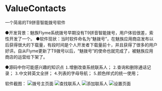 # ValueContacts

一个简易的T9拼音智能拨号软件

●开发背景：魅族Flyme系统拨号早期没有T9拼音智能拨号，用户体验很差，索性开发了一个。
●软件现状：当时软件命名为“魅拨号”，在魅族应用商店发布以后获得很大的下载量，有段时间是个人开发者下载量前十，并且获得了很多的用户好评。自从Flyme更新了T9拨号以后，“魅拨号”的使命也就完成了，被魅族应用商店的运营给下架了。

●源码中你可能感兴趣的知识点
⒈增删改查系统联系人；
⒉查询和删除通话记录；
⒊中文转英文全拼；
⒋列表的字母导航；
⒌颜色样式的统一使用；

软件截图：
![拨号主页面](https://github.com/zuolongsnail/ValueContacts/blob/master/screenshot/1.png)
![查找联系人](https://github.com/zuolongsnail/ValueContacts/blob/master/screenshot/2.png)
![添加联系人](https://github.com/zuolongsnail/ValueContacts/blob/master/screenshot/3.png)
![设置页面](https://github.com/zuolongsnail/ValueContacts/blob/master/screenshot/4.png)
